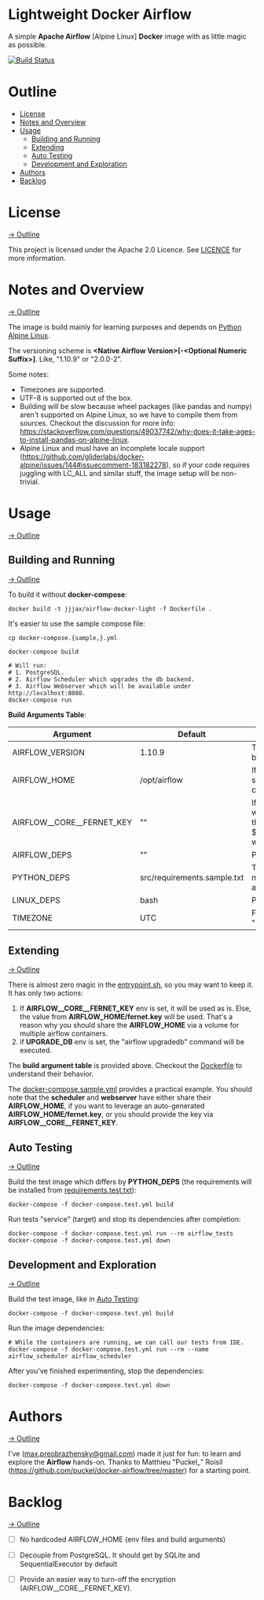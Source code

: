 # Lightweight Docker Airflow

A simple **Apache Airflow** \[Alpine Linux\] **Docker** image with as little magic as possible.

[![Build Status](https://travis-ci.com/jjj4x/airflow_with_docker.svg?token=mxGSCc8mjz3aBtLhrCqX&branch=master)](https://travis-ci.com/jjj4x/airflow_with_docker)


# Outline

* [License](#license)
* [Notes and Overview](#notes-and-overview)
* [Usage](#usage)
  * [Building and Running](#building-and-running)
  * [Extending](#extending)
  * [Auto Testing](#auto-testing)
  * [Development and Exploration](#development-and-exploration)
* [Authors](#authors)
* [Backlog](#backlog)


# License
[-> Outline](#outline)

This project is licensed under the Apache 2.0 Licence. See [LICENCE](./LICENSE)
for more information.


# Notes and Overview
[-> Outline](#outline)

The image is build mainly for learning purposes and  depends on
[Python Alpine Linux](https://hub.docker.com/_/python).

The versioning scheme is **\<Native Airflow Version\>\[-\<Optional Numeric Suffix\>\]**.
Like, "1.10.9" or "2.0.0-2".

Some notes:
* Timezones are supported.
* UTF-8 is supported out of the box.
* Building will be slow because wheel packages (like pandas and numpy) aren't
  supported on Alpine Linux, so we have to compile them from sources.
  Checkout the discussion for more info: https://stackoverflow.com/questions/49037742/why-does-it-take-ages-to-install-pandas-on-alpine-linux.
* Alpine Linux and musl have an incomplete locale support (https://github.com/gliderlabs/docker-alpine/issues/144#issuecomment-183182278),
  so if your code requires juggling with LC_ALL and similar stuff, the image
  setup will be non-trivial.


# Usage
[-> Outline](#outline)

## Building and Running
[-> Outline](#outline)

To build it without **docker-compose**:
```shell script
docker build -t jjjax/airflow-docker-light -f Dockerfile .
```

It's easier to use the sample compose file:
```shell script
cp docker-compose.{sample,}.yml

docker-compose build

# Will run:
# 1. PostgreSQL.
# 2. Airflow Scheduler which upgrades the db backend.
# 3. Airflow Webserver which will be available under http://localhost:8080.
docker-compose run
```

**Build Arguments Table**:

| Argument                  | Default                     | Comment
| ------------------------- | --------------------------- | -------
| AIRFLOW_VERSION           | 1.10.9                      | The version will be installed at build time
| AIRFLOW_HOME              | /opt/airflow                | If modified, don't forget to sync your docker-compose.yml and other stuff.
| AIRFLOW__CORE__FERNET_KEY | ""                          | If provided, the entrypoint.sh will use the value as is; else, the value from ${AIRFLOW_HOME}/fernet.key will be used.
| AIRFLOW_DEPS              | ""                          | Provided as "mysql,gcp,hdfs"
| PYTHON_DEPS               | src/requirements.sample.txt | The default file is empty; you may put a custom file into src/ and it will be installed with pip
| LINUX_DEPS                | bash                        | Provided as "bash gcc make"
| TIMEZONE                  | UTC                         | For example, "Europe/Moscow"


## Extending
[-> Outline](#outline)

There is almost zero magic in the [entrypoint.sh](src/entrypoint.sh), so you may
want to keep it. It has only two actions:
1. If **AIRFLOW__CORE__FERNET_KEY** env is set, it will be used as is. Else,
   the value from **AIRFLOW_HOME/fernet.key** will be used. That's a reason
   why you should share the **AIRFLOW_HOME** via a volume for multiple airflow
   containers.
2. if **UPGRADE_DB** env is set, the "airflow upgradedb" command will be executed.

The **build argument table** is provided above. Checkout the [Dockerfile](Dockerfile)
to understand their behavior.

The [docker-compose.sample.yml](docker-compose.sample.yml) provides a practical
example. You should note that the **scheduler** and **webserver** have either
share their **AIRFLOW_HOME**, if you want to leverage an auto-generated
**AIRFLOW_HOME/fernet.key**, or you should provide the key via **AIRFLOW__CORE__FERNET_KEY**.


## Auto Testing
[-> Outline](#outline)

Build the test image which differs by **PYTHON_DEPS** (the requirements
will be installed from [requirements.test.txt](src/requirements.test.txt)):
```shell script
docker-compose -f docker-compose.test.yml build
```

Run tests "service" (target) and stop its dependencies after completion:
```shell script
docker-compose -f docker-compose.test.yml run --rm airflow_tests
docker-compose -f docker-compose.test.yml down
```


## Development and Exploration
[-> Outline](#outline)

Build the test image, like in [Auto Testing](#auto-testing):
```shell script
docker-compose -f docker-compose.test.yml build
```

Run the image dependencies:
```shell script
# While the containers are running, we can call our tests from IDE.
docker-compose -f docker-compose.test.yml run --rm --name airflow_scheduler airflow_scheduler
```

After you've finished experimenting, stop the dependencies:
```shell script
docker-compose -f docker-compose.test.yml down
```


# Authors
[-> Outline](#outline)

I've (max.preobrazhensky@gmail.com) made it just for fun: to learn and explore
the **Airflow** hands-on. Thanks to Matthieu "Puckel_" Roisil
(https://github.com/puckel/docker-airflow/tree/master) for a starting point.


# Backlog
[-> Outline](#outline)

- [ ] No hardcoded AIRFLOW_HOME (env files and build arguments)

- [ ] Decouple from PostgreSQL. It should get by SQLite and SequentialExecutor by default

- [ ] Provide an easier way to turn-off the encryption (AIRFLOW__CORE__FERNET_KEY).
